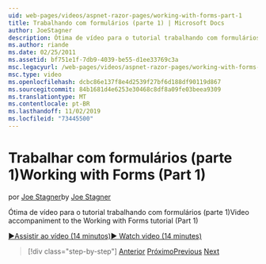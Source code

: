 ```yaml
---
uid: web-pages/videos/aspnet-razor-pages/working-with-forms-part-1
title: Trabalhando com formulários (parte 1) | Microsoft Docs
author: JoeStagner
description: Ótima de vídeo para o tutorial trabalhando com formulários (parte 1)
ms.author: riande
ms.date: 02/25/2011
ms.assetid: bf751e1f-7db9-4039-be55-d1ee33769c3a
msc.legacyurl: /web-pages/videos/aspnet-razor-pages/working-with-forms-part-1
msc.type: video
ms.openlocfilehash: dcbc86e137f8e4d2539f27bf6d188df90119d867
ms.sourcegitcommit: 84b1681d4e6253e30468c8df8a09fe03beea9309
ms.translationtype: MT
ms.contentlocale: pt-BR
ms.lasthandoff: 11/02/2019
ms.locfileid: "73445500"
---
```

# <a name="working-with-forms-part-1"></a><span data-ttu-id="ddca2-103">Trabalhar com formulários (parte 1)</span><span class="sxs-lookup"><span data-stu-id="ddca2-103">Working with Forms (Part 1)</span></span>

<span data-ttu-id="ddca2-104">por [Joe Stagner](https://github.com/JoeStagner)</span><span class="sxs-lookup"><span data-stu-id="ddca2-104">by [Joe Stagner](https://github.com/JoeStagner)</span></span>

<span data-ttu-id="ddca2-105">Ótima de vídeo para o tutorial trabalhando com formulários (parte 1)</span><span class="sxs-lookup"><span data-stu-id="ddca2-105">Video accompaniment to the Working with Forms tutorial (Part 1)</span></span>

<span data-ttu-id="ddca2-106">[&#9654;Assistir ao vídeo (14 minutos)](https://channel9.msdn.com/Blogs/ASP-NET-Site-Videos/working-with-forms-(part-1))</span><span class="sxs-lookup"><span data-stu-id="ddca2-106">[&#9654; Watch video (14 minutes)](https://channel9.msdn.com/Blogs/ASP-NET-Site-Videos/working-with-forms-(part-1))</span></span>

> [!div class="step-by-step"]
> <span data-ttu-id="ddca2-107">[Anterior](creating-a-consistent-look-part-2.md)
> [Próximo](working-with-forms-part-2.md)</span><span class="sxs-lookup"><span data-stu-id="ddca2-107">[Previous](creating-a-consistent-look-part-2.md)
[Next](working-with-forms-part-2.md)</span></span>

